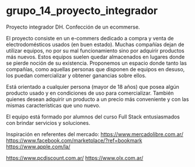 # grupo_14_proyecto_integrador
Proyecto integrador DH. Confección de un ecommerse.

El proyecto consiste en un e-commers dedicado a compra y venta de electrodomésticos usados (en buen estado).
Muchas compañías dejan de utilizar equipos, no por su mal funcionamiento sino por adquirir productos más nuevos. Estos equipos suelen quedar almacenados en lugares donde se pierde noción de su existencia.
Proponemos un espacio donde tanto las compañías, como aquellas personas que disponen de equipos en desuso, los puedan comercializar y obtener ganancias sobre ellos.

Está orientado a cualquier persona (mayor de 18 años) que posea algún producto usado y en condiciones de uso para comercializar. También quienes desean adquirir un producto a un precio más conveniente y con las mismas características que uno nuevo.

El equipo está formado por alumnos del curso Full Stack entusiasmados con brindar servicios y soluciones.



Inspiración en referentes del mercado:
https://www.mercadolibre.com.ar/ <!-- Página de compra y venta de todo tipo de productos, se toma como ejemplo de diseño por su facilidad y funcionalidades-->
https://www.facebook.com/marketplace/?ref=bookmark <!-- Página de compra y venta de todo tipo de productos, se toma como ejemplo de diseño-->
https://www.apple.com/la/ <!-- Compra y venta de productos apple, se toma como ejemplo de diseño-->

https://www.pcdiscount.com.ar/ <!-- Página de compra y venta de notebooks usadas, se toma como referente del tema-->
https://www.olx.com.ar/ <!-- Página de compra y venta de productos nuevos y usados, se toma como referente del tema-->


